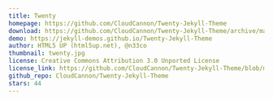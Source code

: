 ```yaml
---
title: Twenty
homepage: https://github.com/CloudCannon/Twenty-Jekyll-Theme
download: https://github.com/CloudCannon/Twenty-Jekyll-Theme/archive/master.zip
demo: https://jekyll-demos.github.io/Twenty-Jekyll-Theme
author: HTML5 UP (html5up.net), @n33co
thumbnail: twenty.jpg
license: Creative Commons Attribution 3.0 Unported License
license_link: https://github.com/CloudCannon/Twenty-Jekyll-Theme/blob/master/LICENSE.txt
github_repo: CloudCannon/Twenty-Jekyll-Theme
stars: 44
---
```

